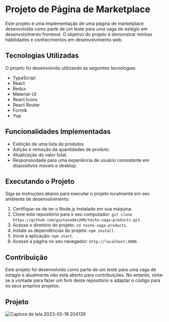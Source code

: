 # Projeto de Página de Marketplace

Este projeto é uma implementação de uma página de marketplace desenvolvida como parte de um teste para uma vaga de estágio em desenvolvimento frontend. O objetivo do projeto é demonstrar minhas habilidades e conhecimentos em desenvolvimento web.

## Tecnologias Utilizadas

O projeto foi desenvolvido utilizando as seguintes tecnologias:

- TypeScript
- React
- Redux
- Material-UI
- React Icons
- React Router
- Formik
- Yup

## Funcionalidades Implementadas

- Exibição de uma lista de produtos
- Adição e remoção da quantidades de produto.
- Atualização do valor total.
- Responsividade para uma experiência de usuário consistente em dispositivos móveis e desktop.

## Executando o Projeto

Siga as instruções abaixo para executar o projeto localmente em seu ambiente de desenvolvimento:

1. Certifique-se de ter o Node.js instalado em sua máquina.
2. Clone este repositório para o seu computador: `git clone https://github.com/gustavodev200/teste-vaga-products.git`.
3. Acesse o diretório do projeto: `cd teste-vaga-products`.
4. Instale as dependências do projeto: `npm install`.
5. Inicie a aplicação: `npm start`.
6. Acesse a página no seu navegador: `http://localhost:3000`.

## Contribuição

Este projeto foi desenvolvido como parte de um teste para uma vaga de estágio e atualmente não está aberto para contribuições. No entanto, sinta-se à vontade para fazer um fork deste repositório e adaptar o código para os seus próprios projetos.

## Projeto

![Captura de tela 2023-05-18 204139](https://github.com/gustavodev200/teste-vaga-products/assets/76456239/bf9136d3-df05-4190-907e-3cbc3b106e99)
